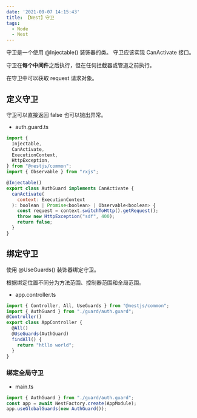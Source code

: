 ```yaml
---
date: '2021-09-07 14:15:43'
title: 【Nest】守卫
tags:
  - Node
  - Nest
---
```


守卫是一个使用 @Injectable() 装饰器的类。 守卫应该实现 CanActivate 接口。

守卫在**每个中间件**之后执行，但在任何拦截器或管道之前执行。

在守卫中可以获取 request 请求对象。

## 定义守卫

守卫可以直接返回 false 也可以抛出异常。

- auth.guard.ts

```js
import {
  Injectable,
  CanActivate,
  ExecutionContext,
  HttpException,
} from "@nestjs/common";
import { Observable } from "rxjs";

@Injectable()
export class AuthGuard implements CanActivate {
  canActivate(
    context: ExecutionContext
  ): boolean | Promise<boolean> | Observable<boolean> {
    const request = context.switchToHttp().getRequest();
    throw new HttpException("sdf", 400);
    return false;
  }
}
```

## 绑定守卫

使用 @UseGuards() 装饰器绑定守卫。

根据绑定位置不同分为方法范围、控制器范围和全局范围。

- app.controller.ts

```js
import { Controller, All, UseGuards } from "@nestjs/common";
import { AuthGuard } from "./guard/auth.guard";
@Controller()
export class AppController {
  @All()
  @UseGuards(AuthGuard)
  findAll() {
    return "htllo world";
  }
}
```

### 绑定全局守卫

- main.ts

```js
import { AuthGuard } from "./guard/auth.guard";
const app = await NestFactory.create(AppModule);
app.useGlobalGuards(new AuthGuard());
```
